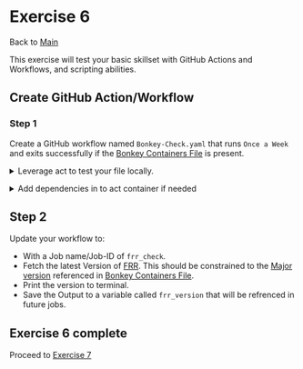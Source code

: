 # Exercise 6

Back to [Main](../README.md)

This exercise will test your basic skillset with GitHub Actions and Workflows,
and scripting abilities.

## Create GitHub Action/Workflow

### Step 1

Create a GitHub workflow named `Bonkey-Check.yaml` that runs `Once a Week` and
exits successfully if the [Bonkey Containers File](./BonkeyContainers.yaml) is present.

<details>
  <summary>
  Leverage act to test your file locally.
  </summary>

  ```code
    Create your file in the .github folder
    cd /workspaces/BonkeyWonkers
    act -l
    act -j name_of_job
 ```

 </details>
  </p>

<details>
  <summary>
  Add dependencies in to act container if needed
  </summary>

  ```code
cd /workspaces/BonkeyWonkers/exercise6
docker build -t act-local .
docker tag act-local:latest localhost:5000/act-local:latest
docker image push localhost:5000/act-local:latest
cd /workspaces/BonkeyWonkers
 ```

 </details>
  </p>

## Step 2

Update your workflow to:

- With a Job name/Job-ID of `frr_check`.
- Fetch the latest Version of [FRR](https://GitHub.com/FRRouting/frr).
  This should be constrained to the [Major version](https://semver.org/)
  referenced in [Bonkey Containers File](./BonkeyContainers.yaml).
- Print the version to terminal.
- Save the Output to a variable called `frr_version` that will be
  refrenced in future jobs.

## Exercise 6 complete

Proceed to [Exercise 7](../exercise7/README.md)
